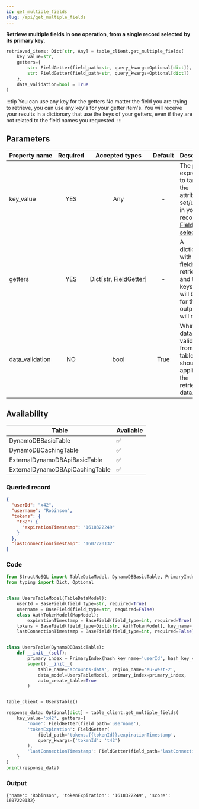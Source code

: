 ```yaml
---
id: get_multiple_fields
slug: /api/get_multiple_fields
---
```


**Retrieve multiple fields in one operation, from a single record selected by its primary key.**

```python
retrieved_items: Dict[str, Any] = table_client.get_multiple_fields(
    key_value=str, 
    getters={
        str: FieldGetter(field_path=str, query_kwargs=Optional[dict]),
        str: FieldGetter(field_path=str, query_kwargs=Optional[dict])
    },
    data_validation=bool = True
)
```

:::tip You can use any key for the getters
No matter the field you are trying to retrieve, you can use any key's for your getter item's. You will receive your 
results in a dictionary that use the keys of your getters, even if they are not related to the field names you requested.
:::

## Parameters

| Property&nbsp;name | Required | Accepted&nbsp;types | Default | Description |
| ------------------ | :------: | :-----------------: | :-----: | :---------- |
| key_value | YES | Any | - | The path expression to target the attribute to set/update in your record. See [Field path selectors](../basics/field_path_selectors.md)
| getters | YES | Dict[str,&nbsp;[FieldGetter](../api/FieldGetter)] | - | A dictionary with all the fields to retrieve, and the keys that will be used for the output you will receive. |
| data_validation | NO | bool | True | Whether data validation from your table model should be applied on the retrieved data. 

## Availability

| Table | Available |
| ----- | :-------- |
| DynamoDBBasicTable | ✅
| DynamoDBCachingTable | ✅
| ExternalDynamoDBApiBasicTable | ✅
| ExternalDynamoDBApiCachingTable | ✅


### Queried record
```json
{
  "userId": "x42",
  "username": "Robinson",
  "tokens": {
    "t32": {
      "expirationTimestamp": "1618322249"
    }
  },
  "lastConnectionTimestamp": "1607220132"
}
```

### Code
```python
from StructNoSQL import TableDataModel, DynamoDBBasicTable, PrimaryIndex, BaseField, MapModel, FieldGetter
from typing import Dict, Optional


class UsersTableModel(TableDataModel):
    userId = BaseField(field_type=str, required=True)
    username = BaseField(field_type=str, required=False)
    class AuthTokenModel(MapModel):
        expirationTimestamp = BaseField(field_type=int, required=True)
    tokens = BaseField(field_type=Dict[str, AuthTokenModel], key_name='tokenId', required=False)
    lastConnectionTimestamp = BaseField(field_type=int, required=False)


class UsersTable(DynamoDBBasicTable):
    def __init__(self):
        primary_index = PrimaryIndex(hash_key_name='userId', hash_key_variable_python_type=str)
        super().__init__(
            table_name='accounts-data', region_name='eu-west-2',
            data_model=UsersTableModel, primary_index=primary_index,
            auto_create_table=True
        )


table_client = UsersTable()

response_data: Optional[dict] = table_client.get_multiple_fields(
    key_value='x42', getters={
        'name': FieldGetter(field_path='username'),
        'tokenExpiration': FieldGetter(
            field_path='tokens.{{tokenId}}.expirationTimestamp',
            query_kwargs={'tokenId': 't42'}
        ),
        'lastConnectionTimestamp': FieldGetter(field_path='lastConnectionTimestamp'),
    }
)
print(response_data)

```

### Output
```
{'name': 'Robinson', 'tokenExpiration': '1618322249', 'score': 1607220132}
```
        
